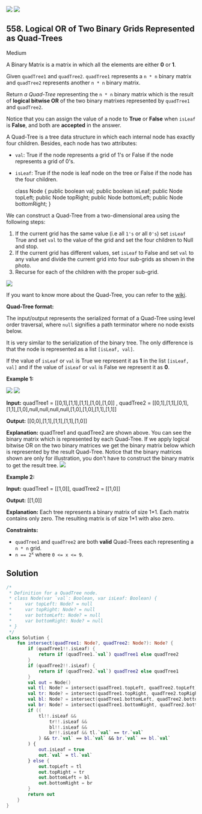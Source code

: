 [![](https://img.shields.io/github/stars/javadev/LeetCode-in-Kotlin?label=Stars&style=flat-square)](https://github.com/javadev/LeetCode-in-Kotlin)
[![](https://img.shields.io/github/forks/javadev/LeetCode-in-Kotlin?label=Fork%20me%20on%20GitHub%20&style=flat-square)](https://github.com/javadev/LeetCode-in-Kotlin/fork)

## 558\. Logical OR of Two Binary Grids Represented as Quad-Trees

Medium

A Binary Matrix is a matrix in which all the elements are either **0** or **1**.

Given `quadTree1` and `quadTree2`. `quadTree1` represents a `n * n` binary matrix and `quadTree2` represents another `n * n` binary matrix.

Return _a Quad-Tree_ representing the `n * n` binary matrix which is the result of **logical bitwise OR** of the two binary matrixes represented by `quadTree1` and `quadTree2`.

Notice that you can assign the value of a node to **True** or **False** when `isLeaf` is **False**, and both are **accepted** in the answer.

A Quad-Tree is a tree data structure in which each internal node has exactly four children. Besides, each node has two attributes:

*   `val`: True if the node represents a grid of 1's or False if the node represents a grid of 0's.
*   `isLeaf`: True if the node is leaf node on the tree or False if the node has the four children.

    class Node {
    public boolean val;
    public boolean isLeaf;
    public Node topLeft;
    public Node topRight;
    public Node bottomLeft;
    public Node bottomRight;
    }

We can construct a Quad-Tree from a two-dimensional area using the following steps:

1.  If the current grid has the same value (i.e all `1's` or all `0's`) set `isLeaf` True and set `val` to the value of the grid and set the four children to Null and stop.
2.  If the current grid has different values, set `isLeaf` to False and set `val` to any value and divide the current grid into four sub-grids as shown in the photo.
3.  Recurse for each of the children with the proper sub-grid.

![](https://assets.leetcode.com/uploads/2020/02/11/new_top.png)

If you want to know more about the Quad-Tree, you can refer to the [wiki](https://en.wikipedia.org/wiki/Quadtree).

**Quad-Tree format:**

The input/output represents the serialized format of a Quad-Tree using level order traversal, where `null` signifies a path terminator where no node exists below.

It is very similar to the serialization of the binary tree. The only difference is that the node is represented as a list `[isLeaf, val]`.

If the value of `isLeaf` or `val` is True we represent it as **1** in the list `[isLeaf, val]` and if the value of `isLeaf` or `val` is False we represent it as **0**.

**Example 1:**

![](https://assets.leetcode.com/uploads/2020/02/11/qt1.png) ![](https://assets.leetcode.com/uploads/2020/02/11/qt2.png)

**Input:** quadTree1 = \[\[0,1],[1,1],[1,1],[1,0],[1,0]] , quadTree2 = \[\[0,1],[1,1],[0,1],[1,1],[1,0],null,null,null,null,[1,0],[1,0],[1,1],[1,1]]

**Output:** [[0,0],[1,1],[1,1],[1,1],[1,0]]

**Explanation:** quadTree1 and quadTree2 are shown above. You can see the binary matrix which is represented by each Quad-Tree. If we apply logical bitwise OR on the two binary matrices we get the binary matrix below which is represented by the result Quad-Tree. Notice that the binary matrices shown are only for illustration, you don't have to construct the binary matrix to get the result tree. ![](https://assets.leetcode.com/uploads/2020/02/11/qtr.png)

**Example 2:**

**Input:** quadTree1 = \[\[1,0]], quadTree2 = \[\[1,0]]

**Output:** [[1,0]]

**Explanation:** Each tree represents a binary matrix of size 1\*1. Each matrix contains only zero. The resulting matrix is of size 1\*1 with also zero.

**Constraints:**

*   `quadTree1` and `quadTree2` are both **valid** Quad-Trees each representing a `n * n` grid.
*   <code>n == 2<sup>x</sup></code> where `0 <= x <= 9`.

## Solution

```kotlin
/*
 * Definition for a QuadTree node.
 * class Node(var `val`: Boolean, var isLeaf: Boolean) {
 *     var topLeft: Node? = null
 *     var topRight: Node? = null
 *     var bottomLeft: Node? = null
 *     var bottomRight: Node? = null
 * }
 */
class Solution {
    fun intersect(quadTree1: Node?, quadTree2: Node?): Node? {
        if (quadTree1!!.isLeaf) {
            return if (quadTree1.`val`) quadTree1 else quadTree2
        }
        if (quadTree2!!.isLeaf) {
            return if (quadTree2.`val`) quadTree2 else quadTree1
        }
        val out = Node()
        val tl: Node? = intersect(quadTree1.topLeft, quadTree2.topLeft)
        val tr: Node? = intersect(quadTree1.topRight, quadTree2.topRight)
        val bl: Node? = intersect(quadTree1.bottomLeft, quadTree2.bottomLeft)
        val br: Node? = intersect(quadTree1.bottomRight, quadTree2.bottomRight)
        if ((
            tl!!.isLeaf &&
                tr!!.isLeaf &&
                bl!!.isLeaf &&
                br!!.isLeaf && tl.`val` == tr.`val`
            ) && tr.`val` == bl.`val` && br.`val` == bl.`val`
        ) {
            out.isLeaf = true
            out.`val` = tl.`val`
        } else {
            out.topLeft = tl
            out.topRight = tr
            out.bottomLeft = bl
            out.bottomRight = br
        }
        return out
    }
}
```